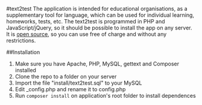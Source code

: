#text2test
The application is intended for educational organisations, as a supplementary tool for language, which can be used for individual learning, homeworks, tests, etc. The text2test is programmed in PHP and JavaScript/jQuery, so it should be possible to install the app on any server. It is [open source](https://github.com/AntoninSlejska/text2test/blob/master/LICENCE), so you can use free of charge and without any restrictions.

##Installation
1. Make sure you have Apache, PHP, MySQL, gettext and Composer installed
1. Clone the repo to a folder on your server
1. Import the file "install/text2test.sql" to your MySQL
1. Edit _config.php and rename it to config.php
1. Run ```composer install``` on application's root folder to install dependences
